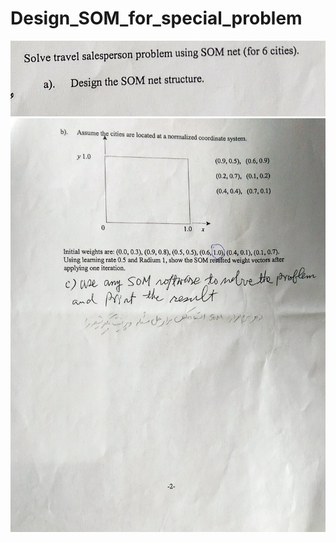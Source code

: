 # Design_SOM_for_special_problem
![alt text](https://github.com/fmkazemi/Design_SOM_for_special_problem/blob/master/problem1.jpg)
![alt text](https://github.com/fmkazemi/Design_SOM_for_special_problem/blob/master/problem2.jpg)
